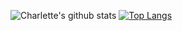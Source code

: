 ![Charlette's github stats](https://github-readme-stats.vercel.app/api?username=ConstantDust&show_icons=true&include_all_commits=true&theme=ambient_gradient)
[![Top Langs](https://github-readme-stats.vercel.app/api/top-langs/?username=ConstantDust&theme=ambient_gradient)](https://github.com/anuraghazra/github-readme-stats)
